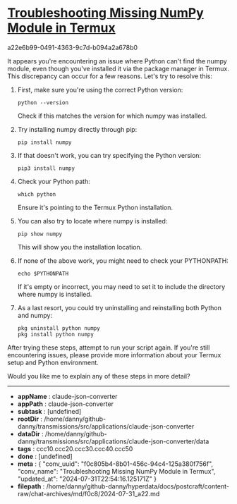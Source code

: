 # [Troubleshooting Missing NumPy Module in Termux](https://claude.ai/chat/f0c805b4-8b01-456c-94c4-125a380f756f)

a22e6b99-0491-4363-9c7d-b094a2a678b0

 It appears you're encountering an issue where Python can't find the numpy module, even though you've installed it via the package manager in Termux. This discrepancy can occur for a few reasons. Let's try to resolve this:

1. First, make sure you're using the correct Python version:

   ```
   python --version
   ```

   Check if this matches the version for which numpy was installed.

2. Try installing numpy directly through pip:

   ```
   pip install numpy
   ```

3. If that doesn't work, you can try specifying the Python version:

   ```
   pip3 install numpy
   ```

4. Check your Python path:

   ```
   which python
   ```

   Ensure it's pointing to the Termux Python installation.

5. You can also try to locate where numpy is installed:

   ```
   pip show numpy
   ```

   This will show you the installation location.

6. If none of the above work, you might need to check your PYTHONPATH:

   ```
   echo $PYTHONPATH
   ```

   If it's empty or incorrect, you may need to set it to include the directory where numpy is installed.

7. As a last resort, you could try uninstalling and reinstalling both Python and numpy:

   ```
   pkg uninstall python numpy
   pkg install python numpy
   ```

After trying these steps, attempt to run your script again. If you're still encountering issues, please provide more information about your Termux setup and Python environment.

Would you like me to explain any of these steps in more detail?

---

* **appName** : claude-json-converter
* **appPath** : claude-json-converter
* **subtask** : [undefined]
* **rootDir** : /home/danny/github-danny/transmissions/src/applications/claude-json-converter
* **dataDir** : /home/danny/github-danny/transmissions/src/applications/claude-json-converter/data
* **tags** : ccc10.ccc20.ccc30.ccc40.ccc50
* **done** : [undefined]
* **meta** : {
  "conv_uuid": "f0c805b4-8b01-456c-94c4-125a380f756f",
  "conv_name": "Troubleshooting Missing NumPy Module in Termux",
  "updated_at": "2024-07-31T22:54:16.125171Z"
}
* **filepath** : /home/danny/github-danny/hyperdata/docs/postcraft/content-raw/chat-archives/md/f0c8/2024-07-31_a22.md